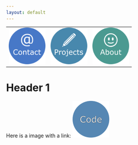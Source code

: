 ```yaml
---
layout: default
---
```


<table>
  <tr>
    <td> <img src="websiteContact.png" alt="Snow" width="100" height="100"> </td>
    <td> <img src="websiteProjects.png" alt="Forest" width="100" height="100"> </td>
    <td> <img src="websiteAbout.png" alt="Mountains" width="100" height="100"> </td>
  </tr>
</table>


Header 1
===============



Here is a image with a link: <a href="https://azhb.github.io/test/">
<img border="0" alt="" src="test1.png" width="100" height="100">
</a>

